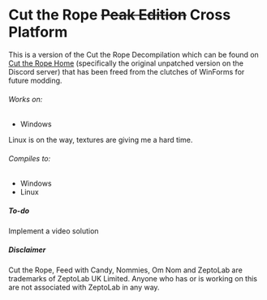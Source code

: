 # Cut the Rope ~~Peak Edition~~ Cross Platform

This is a version of the Cut the Rope Decompilation which can be found on [Cut the Rope Home](https://ctrhome.github.io) (specifically the original unpatched version on the Discord server) that has been freed from the clutches of WinForms for future modding.



###### Works on:

* Windows

Linux is on the way, textures are giving me a hard time.



###### Compiles to:

* Windows
* Linux



##### To-do

Implement a video solution



##### Disclaimer

Cut the Rope, Feed with Candy, Nommies, Om Nom and ZeptoLab are trademarks of ZeptoLab UK Limited. Anyone who has or is working on this are not associated with ZeptoLab in any way.

